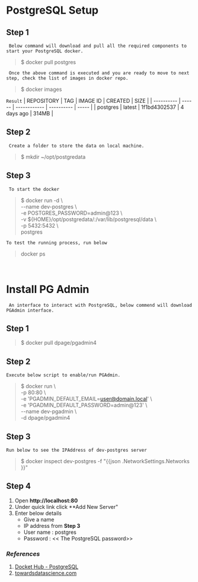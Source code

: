 # PostgreSQL Setup

## Step 1
` Below command will download and pull all the required components to start your PostgreSQL docker.` 
> $ docker pull postgres

` Once the above command is executed and you are ready to move to next step, check the list of images in docker repo.`
> $ docker images

``` Result ``` 
| REPOSITORY | TAG    | IMAGE ID     | CREATED    | SIZE  |
| ---------- | ------ | ------------ | ---------- | ----- |
| postgres   | latest | 1f1bd4302537 | 4 days ago | 314MB |



## Step 2
` Create a folder to store the data on local machine.`
> $ mkdir ~/opt/postgredata

## Step 3
` To start the docker`
> $ docker run -d \\<br>
> --name dev-postgres \\ <br>
> -e POSTGRES_PASSWORD=admin@123 \\<br>
> -v ${HOME}/opt/postgredata/:/var/lib/postgresql/data \\<br>
> -p 5432:5432 \\<br>
> postgres

` To test the running process, run below `
> docker ps 
 
 <br>
 
# Install PG Admin
` An interface to interact with PostgreSQL, below commend will download PGAdmin interface.`

## Step 1
> $ docker pull dpage/pgadmin4        

## Step 2
` Execute below script to enable/run PGAdmin. `
> $ docker run \\ <br>
-p 80:80 \\ <br>
-e 'PGADMIN_DEFAULT_EMAIL=user@domain.local' \\ <br>
-e 'PGADMIN_DEFAULT_PASSWORD=admin@123' \\ <br>
--name dev-pgadmin \\ <br>
-d dpage/pgadmin4

## Step 3
` Run below to see the IPAddress of dev-postgres server `
> $ docker inspect dev-postgres -f "{{json .NetworkSettings.Networks }}"

## Step 4
1. Open **http://localhost:80** 
2. Under quick link click **Add New Server"
3. Enter below details
   * Give a name 
   * IP address from **Step 3**
   * User name : postgres
   * Password : << The PostgreSQL password>>  

### *References*
1. [Docket Hub - PostgreSQL](https://hub.docker.com/_/postgres)
2. [towardsdatascience.com](https://towardsdatascience.com/local-development-set-up-of-postgresql-with-docker-c022632f13ea)

